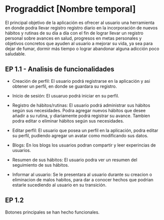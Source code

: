 # Prograddict [Nombre temporal]

El principal objetivo de la aplicación es ofrecer al usuario una herramienta en donde podra llevar  registro registro diario en la incorporación de nuevos hábitos y rutinas de su día a día con el fin de lograr llevar un registro personal sobre avances en salud, progresos en metas personales y objetivos concretos que ayuden al usuario a mejorar su vida, ya sea para dejar de fumar, dormir más tiempo o lograr abandonar alguna adicción poco saludable.

## EP 1.1 - Analisis de funcionalidades

- Creación de perfil: El usuario podrá registrarse en la aplicación y asi obtener un perfil, en donde se guardara su registro.

- Inicio de sesión: El usuaruo podrá iniciar en su perfil.

- Registro de hábitos/rutinas: El usuario podrá administrar sus hábitos según sus necesidades. Podra agregar nuevos hábitos que desee añadir a su rutina, y diariamente podrá registrar su avance. Tambien podra editar o eliminar hábitos según sus necesidades.

- Editar perfil: El usuario que posea un perfil en la aplicación, podra editar su perfil, pudiendo agregar un avatar como modificando sus datos.

- Blogs: En los blogs los usuarios podran compartir y leer experincias de usuarios.

- Resumen de sus hábitos: El usuario podra ver un resumen del seguimiento de sus hábitos.

- Informar al usuario: Se le presentara al usuario durante su creacion o eliminacion de malos habitos, para dar a conocer hechos que podrian estarle sucediendo al usuario en su transición.

## EP 1.2

Botones principales se han hecho funcionales.
